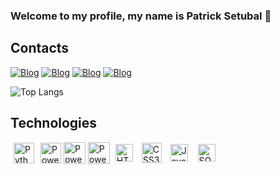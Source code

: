 ### Welcome to my profile, my name is Patrick Setubal 👋

## Contacts
[![Blog](https://img.shields.io/badge/LinkedIn-0077B5?style=for-the-badge&logo=linkedin&logoColor=white)](https://www.linkedin.com/in/patrick-setubal-2b502b115/)  [![Blog](https://img.shields.io/badge/Instagram-E4405F?style=for-the-badge&logo=instagram&logoColor=white)](https://www.instagram.com/patricksetubal/) [![Blog](https://img.shields.io/badge/WhatsApp-25D366?style=for-the-badge&logo=whatsapp&logoColor=white)](https://wa.me/5521974074208?text=%5BI+come+by+GitHub%5D+Hello+Patrick+Setubal+)  [![Blog](https://img.shields.io/badge/Gmail-D14836?style=for-the-badge&logo=gmail&logoColor=white)](mailto:patrick_setubal@hotmail.com?subject=I%20come%20by%20GitHub) 

![Top Langs](https://github-readme-stats.vercel.app/api/top-langs/?username=Patrick-Setubal&layout=compact&theme=dark)

## Technologies
<div style="display: inline_block">
    <img align="center" title="Python" alt="Python" width="33" height="" src="https://cdn3.iconfinder.com/data/icons/logos-and-brands-adobe/512/267_Python-512.png" style="padding: 0px 3px 0px 5px"/>
    <img align="center" title="PowerApps" alt="PowerApps" width="33" height="" src="https://static.wikia.nocookie.net/logopedia/images/4/44/Microsoft_Power_Apps_%282020%29.svg/revision/latest/scale-to-width-down/200?cb=20200929195935" style="padding: 0px 0px 0px 3px"/>
    <img align="center" title="PowerFlow" alt="PowerFlow" width="35" height="35" src="https://sharepointinterface.com/wp-content/uploads/2023/01/PALogo.png" style="padding: 0px 0px 0px 0px"/>
    <img align="center" title="PowerBi" alt="PowerBi" width="35" height="" src="https://upload.wikimedia.org/wikipedia/commons/thumb/c/cf/New_Power_BI_Logo.svg/1200px-New_Power_BI_Logo.svg.png" style="padding: 0px 0px 0px 0px"/>
    <img align="center" title="HTML5" alt="HTML5" width="28" height="" src="https://logodownload.org/wp-content/uploads/2016/10/html5-logo-9.png" style="padding: 0px 5px 0px 5px"/>
    <img align="center" title="CSS3" alt="CSS3" width="32" height="" src="https://cdn.icon-icons.com/icons2/2415/PNG/512/css_original_logo_icon_146575.png" style="padding: 0px 5px 0px 5px"/>
    <img align="center" title="JavaScript" alt="JavaScript" width="28" height="" src="https://seeklogo.com/images/J/javascript-logo-8892AEFCAC-seeklogo.com.png" style="padding: 0px 5px 0px 5px"/>
    <img align="center" title="SQL" alt="SQL" width="28" height="" src="https://seeklogo.com/images/A/azure-sql-database-logo-D7A32C9CD9-seeklogo.com.png" style="padding: 0px 7px 0px 7px"/>
</div>
